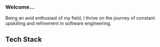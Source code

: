 ### Welcome...
Being an avid enthusiast of my field, I thrive on the journey of constant upskilling and refinement in software engineering.

## Tech Stack


